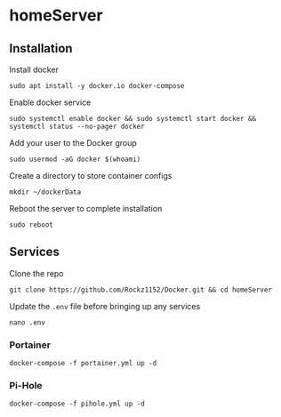 # homeServer

## Installation
Install docker
```
sudo apt install -y docker.io docker-compose
```
Enable docker service
```
sudo systemctl enable docker && sudo systemctl start docker && systemctl status --no-pager docker
```
Add your user to the Docker group
```
sudo usermod -aG docker $(whoami)
```
Create a directory to store container configs
```
mkdir ~/dockerData
```
Reboot the server to complete installation
```
sudo reboot
```

## Services
Clone the repo
```
git clone https://github.com/Rockz1152/Docker.git && cd homeServer
```
Update the `.env` file before bringing up any services
```
nano .env
```

### Portainer
```
docker-compose -f portainer.yml up -d
```

### Pi-Hole
```
docker-compose -f pihole.yml up -d
```
